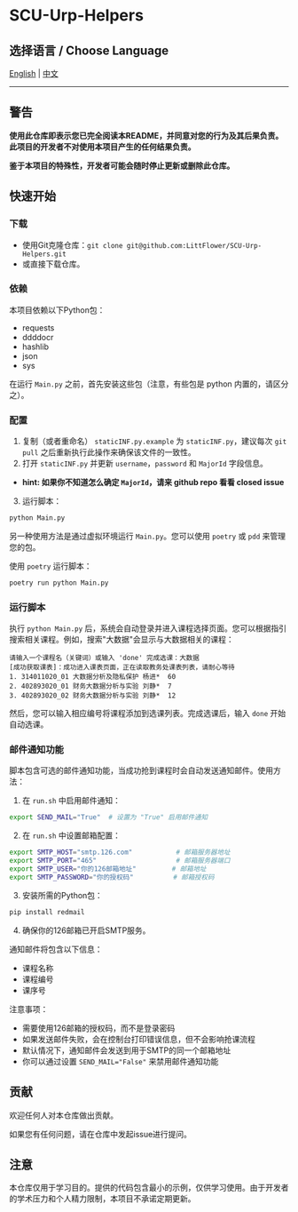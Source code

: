 # SCU-Urp-Helpers

## 选择语言 / Choose Language

[English](README.md) | [中文](README_CN.md)

---

## 警告

**使用此仓库即表示您已完全阅读本README，并同意对您的行为及其后果负责。此项目的开发者不对使用本项目产生的任何结果负责。**

**鉴于本项目的特殊性，开发者可能会随时停止更新或删除此仓库。**

## 快速开始

### 下载

- 使用Git克隆仓库：`git clone git@github.com:LittFlower/SCU-Urp-Helpers.git`
- 或直接下载仓库。

### 依赖

本项目依赖以下Python包：

- requests
- ddddocr
- hashlib
- json
- sys

在运行 `Main.py` 之前，首先安装这些包（注意，有些包是 python 内置的，请区分之）。

### 配置

1. 复制（或者重命名） `staticINF.py.example` 为 `staticINF.py`，建议每次 `git pull` 之后重新执行此操作来确保该文件的一致性。
2. 打开 `staticINF.py` 并更新 `username`，`password` 和 `MajorId` 字段信息。
 - **hint: 如果你不知道怎么确定 `MajorId`，请来 github repo 看看 closed issue**

3. 运行脚本：

```bash
python Main.py
```
另一种使用方法是通过虚拟环境运行 `Main.py`。您可以使用 `poetry` 或 `pdd` 来管理您的包。

使用 `poetry` 运行脚本：

```bash
poetry run python Main.py
```

### 运行脚本

执行 `python Main.py` 后，系统会自动登录并进入课程选择页面。您可以根据指引搜索相关课程。例如，搜索"大数据"会显示与大数据相关的课程：

```plaintext
请输入一个课程名（关键词）或输入 'done' 完成选课：大数据
[成功获取课表]：成功进入课表页面，正在读取教务处课表列表，请耐心等待
1. 314011020_01 大数据分析及隐私保护 杨进*  60
2. 402893020_01 财务大数据分析与实验 刘静*  7
3. 402893020_02 财务大数据分析与实验 刘静*  12
```

然后，您可以输入相应编号将课程添加到选课列表。完成选课后，输入 `done` 开始自动选课。

### 邮件通知功能

脚本包含可选的邮件通知功能，当成功抢到课程时会自动发送通知邮件。使用方法：

1. 在 `run.sh` 中启用邮件通知：
```bash
export SEND_MAIL="True"  # 设置为 "True" 启用邮件通知
```

2. 在 `run.sh` 中设置邮箱配置：
```bash
export SMTP_HOST="smtp.126.com"           # 邮箱服务器地址
export SMTP_PORT="465"                    # 邮箱服务器端口
export SMTP_USER="你的126邮箱地址"         # 邮箱地址
export SMTP_PASSWORD="你的授权码"          # 邮箱授权码
```

3. 安装所需的Python包：
```bash
pip install redmail
```

4. 确保你的126邮箱已开启SMTP服务。

通知邮件将包含以下信息：
- 课程名称
- 课程编号
- 课序号

注意事项：
- 需要使用126邮箱的授权码，而不是登录密码
- 如果发送邮件失败，会在控制台打印错误信息，但不会影响抢课流程
- 默认情况下，通知邮件会发送到用于SMTP的同一个邮箱地址
- 你可以通过设置 `SEND_MAIL="False"` 来禁用邮件通知功能

## 贡献

欢迎任何人对本仓库做出贡献。

如果您有任何问题，请在仓库中发起issue进行提问。

## 注意

本仓库仅用于学习目的。提供的代码包含最小的示例，仅供学习使用。由于开发者的学术压力和个人精力限制，本项目不承诺定期更新。
